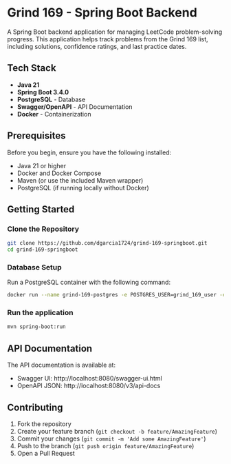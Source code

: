 # Grind 169 - Spring Boot Backend

A Spring Boot backend application for managing LeetCode problem-solving progress. This application helps track problems from the Grind 169 list, including solutions, confidence ratings, and last practice dates.

## Tech Stack

- **Java 21**
- **Spring Boot 3.4.0**
- **PostgreSQL** - Database
- **Swagger/OpenAPI** - API Documentation
- **Docker** - Containerization

## Prerequisites

Before you begin, ensure you have the following installed:
- Java 21 or higher
- Docker and Docker Compose
- Maven (or use the included Maven wrapper)
- PostgreSQL (if running locally without Docker)

## Getting Started



### Clone the Repository 

```bash
git clone https://github.com/dgarcia1724/grind-169-springboot.git
cd grind-169-springboot
```

### Database Setup

Run a PostgreSQL container with the following command:

```bash
docker run --name grind-169-postgres -e POSTGRES_USER=grind_169_user -e POSTGRES_PASSWORD=grind_169_password -e POSTGRES_DB=grind_169_db -p 5432:5432 -d postgres
```


### Run the application

```bash
mvn spring-boot:run
```

## API Documentation
The API documentation is available at:
- Swagger UI: http://localhost:8080/swagger-ui.html
- OpenAPI JSON: http://localhost:8080/v3/api-docs

## Contributing
1. Fork the repository
2. Create your feature branch (`git checkout -b feature/AmazingFeature`)
3. Commit your changes (`git commit -m 'Add some AmazingFeature'`)
4. Push to the branch (`git push origin feature/AmazingFeature`)
5. Open a Pull Request
